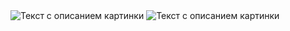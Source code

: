 <image src="/Solution/2.1.png" alt="Текст с описанием картинки">
<image src="/Solution/2.2.png" alt="Текст с описанием картинки">